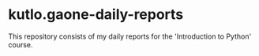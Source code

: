 # kutlo.gaone-daily-reports

This repository consists of my daily reports for the 'Introduction to Python' course.
